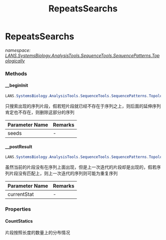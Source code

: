 ﻿---
title: RepeatsSearchs
---

# RepeatsSearchs
_namespace: [LANS.SystemsBiology.AnalysisTools.SequenceTools.SequencePatterns.Topologically](N-LANS.SystemsBiology.AnalysisTools.SequenceTools.SequencePatterns.Topologically.html)_





### Methods

#### __beginInit
```csharp
LANS.SystemsBiology.AnalysisTools.SequenceTools.SequencePatterns.Topologically.RepeatsSearchs.__beginInit(Microsoft.VisualBasic.List{System.String}@)
```
只搜索出现的序列片段，假若短片段就已经不存在于序列之上，则后面的延伸序列肯定也不存在，则删除这部分的序列

|Parameter Name|Remarks|
|--------------|-------|
|seeds|-|


#### __postResult
```csharp
LANS.SystemsBiology.AnalysisTools.SequenceTools.SequencePatterns.Topologically.RepeatsSearchs.__postResult(System.String[],Microsoft.VisualBasic.List{System.String},System.Int32)
```
虽然当前的片段没有在序列上面出现，但是上一次迭代的片段却是出现的，假若序列片段没有匹配上，则上一次迭代的序列则可能为重复序列

|Parameter Name|Remarks|
|--------------|-------|
|currentStat|-|



### Properties

#### CountStatics
片段按照长度的数量上的分布情况
